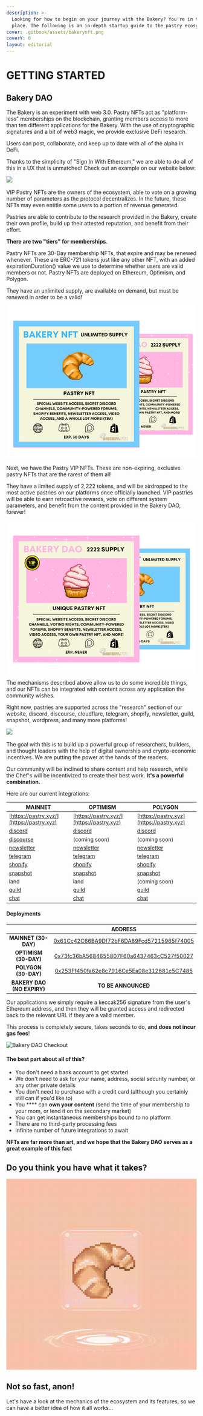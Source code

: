 ```yaml
---
description: >-
  Looking for how to begin on your journey with the Bakery? You're in the right
  place. The following is an in-depth startup guide to the pastry ecosystem.
cover: .gitbook/assets/bakerynft.png
coverY: 0
layout: editorial
---
```


# GETTING STARTED

## Bakery DAO   <a href="#bakerydao" id="bakerydao"></a>

The Bakery is an experiment with web 3.0. Pastry NFTs act as "platform-less" memberships on the blockchain, granting members access to more than ten different applications for the Bakery. With the use of cryptographic signatures and a bit of web3 magic, we provide exclusive DeFi research.

Users can post, collaborate, and keep up to date with all of the alpha in DeFi.

Thanks to the simplicity of "Sign In With Ethereum," we are able to do all of this in a UX that is unmatched! Check out an example on our website below:

![](<.gitbook/assets/disgif (1).gif>)

VIP Pastry NFTs are the owners of the ecosystem, able to vote on a growing number of parameters as the protocol decentralizes. In the future, these NFTs may even entitle some users to a portion of revenue generated.

Pastries are able to contribute to the research provided in the Bakery, create their own profile, build up their attested reputation, and benefit from their effort.&#x20;

**There are two "tiers" for memberships**.&#x20;

Pastry NFTs are 30-Day membership NFTs, that expire and may be renewed whenever. These are ERC-721 tokens just like any other NFT, with an added expirationDuration() value we use to determine whether users are valid members or not. Pastry NFTs are deployed on Ethereum, Optimism, and Polygon.

They have an unlimited supply, are available on demand, but must be renewed in order to be a valid!

![](<.gitbook/assets/Untitled design (3).png>)

Next, we have the Pastry VIP NFTs. These are non-expiring, exclusive pastry NFTs that are the rarest of them all!&#x20;

They have a limited supply of 2,222 tokens, and will be airdropped to the most active pastries on our platforms once officially launched. VIP pastries will be able to earn retroactive rewards, vote on different system parameters, and benefit from the content provided in the Bakery DAO, forever!

![](<.gitbook/assets/Untitled design (2).png>)

The mechanisms described above allow us to do some incredible things, and our NFTs can be integrated with content across any application the community wishes.&#x20;

Right now, pastries are supported across the "research" section of our website, discord, discourse, cloudflare, telegram, shopify, newsletter, guild, snapshot, wordpress, and many more platforms!

![](.gitbook/assets/IMG\_8438.PNG)

The goal with this is to build up a powerful group of researchers, builders, and thought leaders with the help of digital ownership and crypto-economic incentives. We are putting the power at the hands of the readers.

Our community will be inclined to share content and help research, while the Chef's will be incentivized to create their best work. **It's a powerful combination.**

Here are our current integrations:

| MAINNET                                                | OPTIMISM                                         | POLYGON                                          |
| ------------------------------------------------------ | ------------------------------------------------ | ------------------------------------------------ |
| [https://pastry.xyz/](https://pastry.xyz)              | [https://pastry.xyz/](https://pastry.xyz)        | [https://pastry.xyz](https://pastry.xyz)         |
| [discord](https://discord.gg/bakerydao)                | [discord](https://discord.gg/bakerydao)          | [discord](https://discord.gg/bakerydao)          |
| [discourse](https://bake.community)                    | (coming soon)                                    | (coming soon)                                    |
| [newsletter](https://bakerydao.me/newsletter/)         | [newsletter](https://bakerydao.me/newsletter/)   | [newsletter](https://bakerydao.me/newsletter)    |
| [telegram](https://alpha.guild.xyz/bakerydao-telegram) | [telegram](https://guild.xyz/bakerydao-telegram) | [telegram](https://guild.xyz/bakerydao-telegram) |
| [shopify](https://shop.pastry.xyz)                     | [shopify](https://shop.pastry.xyz)               | [shopify](https://shop.pastry.xyz)               |
| [snapshot](https://vote.bakery.fyi)                    | [snapshot](https://vote.bakery.fyi)              | [snapshot](https://vote.bakery.fyi)              |
| land                                                   | land                                             | (coming soon)                                    |
| [guild](https://guild.xyz/the-pastries)                | [guild](https://guild.xyz/the-pastries)          | [guild](https://guild.xyz/the-pastries)          |
| [chat](https://chat.pastry.xyz)                        | [chat](https://chat.pastry.xyz)                  | [chat](https://chat.pastry.xyz)                  |

#### **Deployments** <a href="#deployments" id="deployments"></a>

|                            |                                                             ADDRESS                                                            |
| :------------------------: | :----------------------------------------------------------------------------------------------------------------------------: |
|    **MAINNET (30-DAY)**    |      [0x61Cc42C66BA9Df72bF6DA89Fcd57215965f74005](https://etherscan.io/address/0x61Cc42C66BA9Df72bF6DA89Fcd57215965f74005)     |
|    **OPTIMISM (30-DAY)**   | [0x73fc36bA5684655807F60a6437463cC527f50027](https://optimistic.etherscan.io/token/0x73fc36bA5684655807F60a6437463cC527f50027) |
|    **POLYGON (30-DAY)**    |    [0x253Ff450fa62e8c7916Ce5Ea08e312681c5C7485](https://polygonscan.com/address/0x253Ff450fa62e8c7916Ce5Ea08e312681c5C7485)    |
| **BAKERY DAO (NO EXPIRY)** |                                                       **TO BE ANNOUNCED**                                                      |

Our applications we simply require a keccak256 signature from the user's Ethereum address, and then they will be granted access and redirected back to the relevant URL if they are a valid member.

This process is completely secure, takes seconds to do, **and does not incur gas fees**!

![Bakery DAO Checkout](.gitbook/assets/chrome\_2V4pgEEMnY.png)

#### **The best part about all of this?** <a href="#features" id="features"></a>

* You don't need a bank account to get started
* We don't need to ask for your name, address, social security number, or any other private details
* You don't need to purchase with a credit card (although you certainly still can if you'd like to)
* You **** can **own your content** (send the time of your membership to your mom, or lend it on the secondary market)
* You can get instantaneous memberships bound to no platform
* There are no third-party processing fees
* Infinite number of future integrations to await

**NFTs are far more than art, and we hope that the Bakery DAO serves as a great example of this fact**

## Do you think you have what it takes?

![](<.gitbook/assets/TRIAL PASTRY.gif>)

## Not so fast, anon!

Let's have a look at the mechanics of the ecosystem and its features, so we can have a better idea of how it all works...
